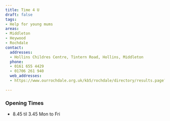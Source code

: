```yaml
---
title: Time 4 U
draft: false
tags:
- Help for young mums
areas:
- Middleton
- Heywood
- Rochdale
contact:
  addresses:
  - Hollins Childres Centre, Tintern Road, Hollins, Middleton
  phone:
  - 0161 655 4429
  - 01706 261 940
  web_addresses:
  - https://www.ourrochdale.org.uk/kb5/rochdale/directory/results.page?qt=&term=Middleton%2C+Rochdale&newfamilychannel=5_6&sorttype=distance
  
---
```


### Opening Times
* 8.45 til 3.45 Mon to Fri

